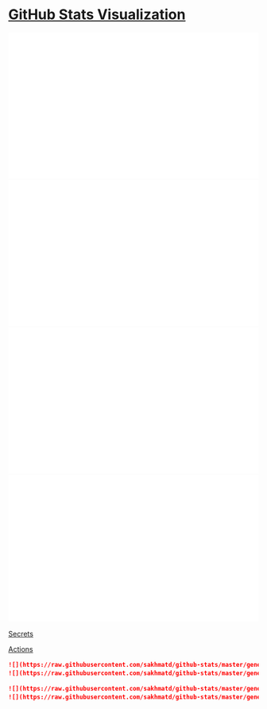 # [GitHub Stats Visualization](https://github.com/jstrieb/github-stats)

<!--
https://github.community/t/support-theme-context-for-images-in-light-vs-dark-mode/147981/84
-->
<a href="https://github.com/jstrieb/github-stats">
<img src="https://github.com/sakhmatd/github-stats/blob/master/generated/overview.svg#gh-dark-mode-only" />
<img src="https://github.com/sakhmatd/github-stats/blob/master/generated/languages.svg#gh-dark-mode-only" />
<img src="https://github.com/sakhmatd/github-stats/blob/master/generated/overview.svg#gh-light-mode-only" />
<img src="https://github.com/sakhmatd/github-stats/blob/master/generated/languages.svg#gh-light-mode-only" />
</a>


[Secrets](../../settings/secrets/actions)

[Actions](../../actions?query=workflow%3A"Generate+Stats+Images")

   ```md
   ![](https://raw.githubusercontent.com/sakhmatd/github-stats/master/generated/overview.svg#gh-dark-mode-only)
   ![](https://raw.githubusercontent.com/sakhmatd/github-stats/master/generated/overview.svg#gh-light-mode-only)
   ```
   ```md
   ![](https://raw.githubusercontent.com/sakhmatd/github-stats/master/generated/languages.svg#gh-dark-mode-only)
   ![](https://raw.githubusercontent.com/sakhmatd/github-stats/master/generated/languages.svg#gh-light-mode-only)
   ```

